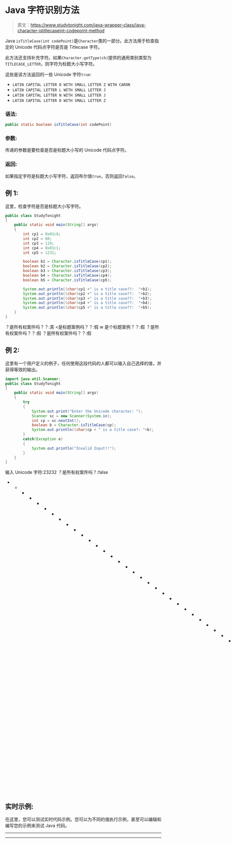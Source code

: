 # Java 字符识别方法

> 原文：<https://www.studytonight.com/java-wrapper-class/java-character-istitlecaseint-codepoint-method>

Java `isTitleCase(int codePoint)`是`Character`类的一部分。此方法用于检查指定的 Unicode 代码点字符是否是 Titlecase 字符。

此方法还支持补充字符。如果`Character.getType(ch)`提供的通用类别类型为`TITLECASE_LETTER`，则字符为标题大小写字符。

这些是该方法返回的一些 Unicode 字符`true`:

*   `LATIN CAPITAL LETTER D WITH SMALL LETTER Z WITH CARON`
*   `LATIN CAPITAL LETTER L WITH SMALL LETTER J`
*   `LATIN CAPITAL LETTER N WITH SMALL LETTER J`
*   `LATIN CAPITAL LETTER D WITH SMALL LETTER Z`

### 语法:

```java
public static boolean isTitleCase(int codePoint)
```

### 参数:

传递的参数是要检查是否是标题大小写的 Unicode 代码点字符。

### 返回:

如果指定字符是标题大小写字符，返回布尔值`true`，否则返回`false`。

## 例 1:

这里，检查字符是否是标题大小写字符。

```java
public class StudyTonight
{  
	public static void main(String[] args)
	{  
		int cp1 = 0x01c8;  
		int cp2 = 60;  
		int cp3 = 119;  
		int cp4 = 0x01c1;   
		int cp5 = 1232;  

		boolean b1 = Character.isTitleCase(cp1);  
		boolean b2 = Character.isTitleCase(cp2);  
		boolean b3 = Character.isTitleCase(cp3);  
		boolean b4 = Character.isTitleCase(cp4);  
		boolean b5 = Character.isTitleCase(cp5);  

		System.out.println((char)cp1 +" is a title case??:  "+b1);  
		System.out.println((char)cp2 +" is a title case??:  "+b2);  
		System.out.println((char)cp3 +" is a title case??:  "+b3);  
		System.out.println((char)cp4 +" is a title case??:  "+b4);  
		System.out.println((char)cp5 +" is a title case??:  "+b5);  
	}  
} 
```

？是所有权案件吗？？:真
<是标题案例吗？？:假
w 是个标题案例？？:假
？是所有权案件吗？？:假
？是所有权案件吗？？:假

## 例 2:

这里有一个用户定义的例子，任何使用这段代码的人都可以输入自己选择的值，并获得等效的输出。

```java
import java.util.Scanner; 
public class StudyTonight
{  
	public static void main(String[] args)
	{  
		try
		{
			System.out.print("Enter the Unicode character: ");  
			Scanner sc = new Scanner(System.in);        
			int cp = sc.nextInt(); 
			boolean b = Character.isTitleCase(cp);
			System.out.println((char)cp + " is a title case?: "+b);
		}
		catch(Exception e)
		{
			System.out.println("Invalid Input!!");
		}
	}
}
```

输入 Unicode 字符:23232
？是所有权案件吗？:false
* * * * * * * * * * * * * * * * * * * * * * * * * * * * * * * * *输入 Unicode 字符:112
p 是标题大小写？:假

## 实时示例:

在这里，您可以测试实时代码示例。您可以为不同的值执行示例，甚至可以编辑和编写您的示例来测试 Java 代码。

* * *

* * *